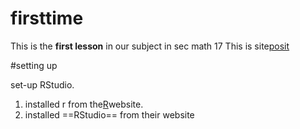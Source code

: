 # firsttime
This is the **first lesson** in our subject in sec math 17
This is site[posit](https://www.r.com)

#setting up

set-up RStudio.

1. installed r from the[R](https://www.r-project.org)website.
2. installed ==RStudio== from their website

